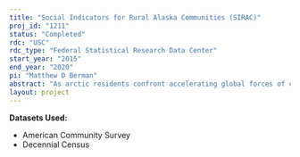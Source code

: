 ```yaml
---
title: "Social Indicators for Rural Alaska Communities (SIRAC)"
proj_id: "1211"
status: "Completed"
rdc: "USC"
rdc_type: "Federal Statistical Research Data Center"
start_year: "2015"
end_year: "2020"
pi: "Matthew D Berman"
abstract: "As arctic residents confront accelerating global forces of change, researchers and decision makers face a huge loss of information on adaptation and social outcomes. For instance, have social and economic conditions for Alaska Natives living in a given community changed since 2000? Do current conditions differ from one community or small region to another? During the past several decades, such questions could be answered by using the published Census Bureau statistics derived from the decennial Census long form survey. Unfortunately, the first American Community Survey (ACS) results published in late 2010 for rural Alaska communities exhibit a large downgrade in reliability compared to decennial Census data. Margins of error for many indicators are so high that conditions in one rural Alaska Census Area, let alone community, often cannot be distinguished statistically from those in another. This project meets this critical emerging information need by developing a set of statistically more robust social indicators for rural Alaska communities from the ACS and other sources. It takes advantage of the increased statistical power of the new indicators to test hypotheses about spatial differences and recent change in arctic social conditions that cannot be tested reliably with the published figures. The project will provide estimates and analysis to improve ACS estimates, reproducible methods for updating the indicator set periodically as new data became available over time, and recommendations for highest priority collection of new observations."
layout: project
---
```


**Datasets Used:**

  - American Community Survey 
  - Decennial Census 

